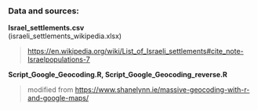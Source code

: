 ### Data and sources:

**Israel_settlements.csv**<br>
(israeli_settlements_wikipedia.xlsx)
>https://en.wikipedia.org/wiki/List_of_Israeli_settlements#cite_note-Israelpopulations-7

**Script_Google_Geocoding.R, Script_Google_Geocoding_reverse.R**<br>
>modified from  https://www.shanelynn.ie/massive-geocoding-with-r-and-google-maps/

